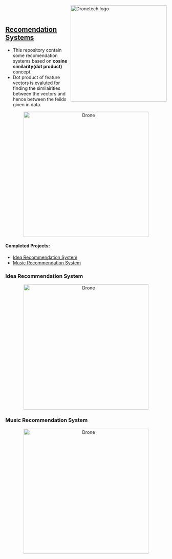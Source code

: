 

<div>
<img src=
"https://user-images.githubusercontent.com/78396437/178341873-22434747-15b6-4bea-a273-877ceac2eb0e.png" 
         alt="Dronetech logo" 
         align="right" 
         width="300">

<br>
<br>

## <ins>Recomendation Systems<ins> 

- This repository contain some recomendation systems based on **cosine similarity(dot product)** concept.
- Dot product of feature vectors is evaluted for finding the similairities between the vectors and hence between the feilds given in data.

<div align="center">
<img src= "https://user-images.githubusercontent.com/78396437/178341524-bdc3b55e-8a11-4f2a-9a84-6de8f46f7ad7.png" alt="Drone" align="center" width="390">
</div>


#### Completed Projects:

 <ul>
    <li>
       <a href="#idea-recommendation-system">Idea Recommendation System</a>
    </li>
    <li>
      <a href="#music-recommendation-system">Music Recommendation System</a>
    </li>
 </ul>


 ### Idea Recommendation System

 <div align="center">
<img src= "https://user-images.githubusercontent.com/78396437/178339280-5b31b149-dec1-40c2-aa26-9ccf555ef6d5.png" alt="Drone" align="center" width="390">
</div>

 ### Music Recommendation System

 <div align="center">
<img src= "https://user-images.githubusercontent.com/78396437/178340573-13194f3a-4d21-4107-95e5-30a33f47ddfa.png" alt="Drone" align="center" width="390">
</div>

